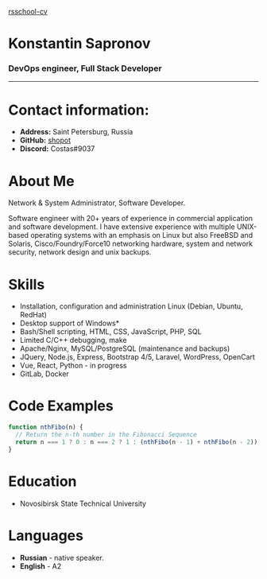 [rsschool-cv](https://shopot.github.io/rsschool-cv/cv)
# Konstantin Sapronov

### DevOps engineer, Full Stack Developer

*********

# Contact information:

* **Address:** Saint Petersburg, Russia
* **GitHub:** [shopot](https://github.com/shopot)
* **Discord:** Costas#9037

# About Me
Network & System Administrator, Software Developer.

Software engineer with 20+ years of experience in commercial application and software development.
I have extensive experience with multiple UNIX-based operating systems with an emphasis on Linux but also FreeBSD and Solaris, Cisco/Foundry/Force10 networking hardware, system and network security, network design and unix backups. 
 
# Skills

* Installation, configuration and administration Linux (Debian, Ubuntu, RedHat)
* Desktop support of Windows*
* Bash/Shell scripting, HTML, CSS, JavaScript, PHP, SQL 
* Limited C/C++ debugging, make
* Apache/Nginx, MySQL/PostgreSQL (maintenance and backups)
* JQuery, Node.js, Express, Bootstrap 4/5, Laravel, WordPress, OpenCart
* Vue, React, Python - in progress
* GitLab, Docker

# Code Examples

```javascript
function nthFibo(n) {
  // Return the n-th number in the Fibonacci Sequence
  return n === 1 ? 0 : n === 2 ? 1 : (nthFibo(n - 1) + nthFibo(n - 2));
}
```

# Education

* Novosibirsk State Technical University

# Languages

* **Russian** - native speaker.
* **English** - A2
